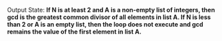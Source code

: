 Output State: **If N is at least 2 and A is a non-empty list of integers, then gcd is the greatest common divisor of all elements in list A. If N is less than 2 or A is an empty list, then the loop does not execute and gcd remains the value of the first element in list A.**